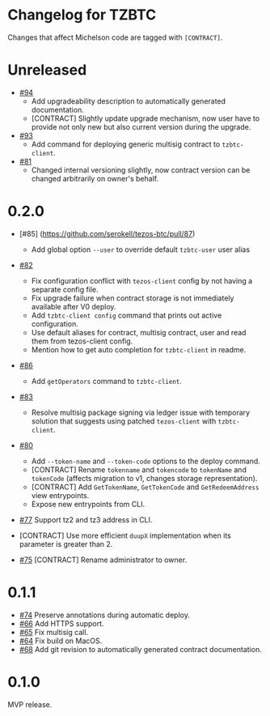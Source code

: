 <!--
 - SPDX-FileCopyrightText: 2019 Bitcoin Suisse
 -
 - SPDX-License-Identifier: LicenseRef-Proprietary
 -->

# Changelog for TZBTC

Changes that affect Michelson code are tagged with `[CONTRACT]`.

Unreleased
==========

* [#94](https://github.com/serokell/tezos-btc/pull/94)
  - Add upgradeability description to automatically generated documentation.
  - [CONTRACT] Slightly update upgrade mechanism, now user have to provide not only
  new but also current version during the upgrade.
* [#93](https://github.com/serokell/tezos-btc/pull/93)
  - Add command for deploying generic multisig contract to `tzbtc-client`.
* [#81](https://github.com/serokell/tezos-btc/pull/81)
  - Changed internal versioning slightly, now contract version can be changed arbitrarily on owner's behalf.

0.2.0
=====
* [#85] (https://github.com/serokell/tezos-btc/pull/87)
  - Add global option `--user` to override default `tzbtc-user` user alias

* [#82](https://github.com/serokell/tezos-btc/pull/82)
  - Fix configuration conflict with `tezos-client` config by not having a separate config file.
  - Fix upgrade failure when contract storage is not immediately available after V0 deploy.
  - Add `tzbtc-client config` command that prints out active configuration.
  - Use default aliases for contract, multisig contract, user and read them from tezos-client config.
  - Mention how to get auto completion for `tzbtc-client` in readme.

* [#86](https://github.com/serokell/tezos-btc/pull/86)
  - Add `getOperators` command to `tzbtc-client`.

* [#83](https://github.com/serokell/tezos-btc/pull/83)
  - Resolve multisig package signing via ledger issue with temporary solution that
  suggests using patched `tezos-client` with `tzbtc-client`.

* [#80](https://github.com/serokell/tezos-btc/pull/80)
  - Add `--token-name` and `--token-code` options to the deploy command.
  - [CONTRACT] Rename `tokenname` and `tokencode` to `tokenName` and `tokenCode` (affects migration to v1, changes storage representation).
  - [CONTRACT] Add `GetTokenName`, `GetTokenCode` and `GetRedeemAddress` view entrypoints.
  - Expose new entrypoints from CLI.

* [#77](https://github.com/serokell/tezos-btc/pull/77)
  Support tz2 and tz3 address in CLI.

* [CONTRACT] Use more efficient `duupX` implementation when its parameter is greater than 2.

* [#75](https://github.com/serokell/tezos-btc/pull/75)
  [CONTRACT] Rename administrator to owner.

0.1.1
=====

* [#74](https://github.com/serokell/tezos-btc/pull/74)
  Preserve annotations during automatic deploy.
* [#66](https://github.com/serokell/tezos-btc/pull/66)
  Add HTTPS support.
* [#65](https://github.com/serokell/tezos-btc/pull/65)
  Fix multisig call.
* [#64](https://github.com/serokell/tezos-btc/pull/64)
  Fix build on MacOS.
* [#68](https://github.com/serokell/tezos-btc/pull/68)
  Add git revision to automatically generated contract documentation.

0.1.0
=====

MVP release.
